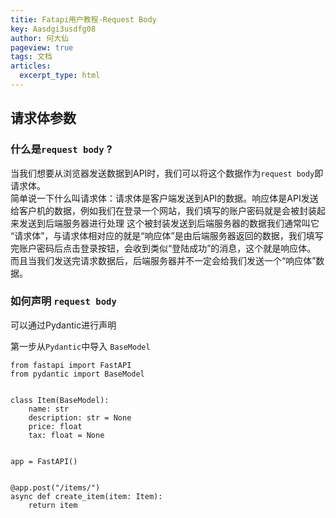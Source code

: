 ```yaml
---
titie: Fatapi用户教程-Request Body
key: Aasdgi3usdfg08
author: 何大仙
pageview: true
tags: 文档
articles:
  excerpt_type: html
---
```



## 请求体参数
 ### 什么是`request body` ? 
 当我们想要从浏览器发送数据到API时，我们可以将这个数据作为`request body`即请求体。    
 简单说一下什么叫请求体：请求体是客户端发送到API的数据。响应体是API发送给客户机的数据，例如我们在登录一个网站，我们填写的账户密码就是会被封装起来发送到后端服务器进行处理
 这个被封装发送到后端服务器的数据我们通常叫它 “请求体”，与请求体相对应的就是“响应体”是由后端服务器返回的数据，我们填写完账户密码后点击登录按钮，会收到类似“登陆成功”的消息，这个就是响应体。
 而且当我们发送完请求数据后，后端服务器并不一定会给我们发送一个“响应体”数据。
 
 ### 如何声明 `request body`
  可以通过Pydantic进行声明    
  
  第一步从`Pydantic`中导入 `BaseModel`
  ```
  from fastapi import FastAPI
  from pydantic import BaseModel


  class Item(BaseModel):
      name: str
      description: str = None
      price: float
      tax: float = None


  app = FastAPI()


  @app.post("/items/")
  async def create_item(item: Item):
      return item
  ```
  
    
